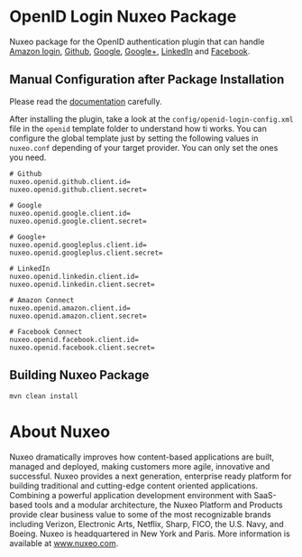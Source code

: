 # OpenID Login Nuxeo Package

Nuxeo package for the OpenID authentication plugin that can handle [Amazon login](https://login.amazon.com/), [Github](https://developer.github.com/v3/oauth/), [Google](https://developers.google.com/identity/protocols/OAuth2), [Google+](https://developers.google.com/+/web/api/rest/oauth), [LinkedIn](https://developer.linkedin.com/docs/oauth2) and [Facebook](https://developers.facebook.com/docs/facebook-login).

## Manual Configuration after Package Installation

Please read the [documentation](https://doc.nuxeo.com/x/1BM5AQ) carefully.

After installing the plugin, take a look at the `config/openid-login-config.xml` file in the `openid` template folder to understand how ti works.
You can configure the global template just by setting the following values in `nuxeo.conf` depending of your target provider. You can only set the ones you need.

    # Github
    nuxeo.openid.github.client.id=
    nuxeo.openid.github.client.secret=

    # Google
    nuxeo.openid.google.client.id=
    nuxeo.openid.google.client.secret=

    # Google+
    nuxeo.openid.googleplus.client.id=
    nuxeo.openid.googleplus.client.secret=

    # LinkedIn
    nuxeo.openid.linkedin.client.id=
    nuxeo.openid.linkedin.client.secret=

    # Amazon Connect
    nuxeo.openid.amazon.client.id=
    nuxeo.openid.amazon.client.secret=

    # Facebook Connect
    nuxeo.openid.facebook.client.id=
    nuxeo.openid.facebook.client.secret=


## Building Nuxeo Package

    mvn clean install

# About Nuxeo

Nuxeo dramatically improves how content-based applications are built, managed and deployed, making customers more agile, innovative and successful. Nuxeo provides a next generation, enterprise ready platform for building traditional and cutting-edge content oriented applications. Combining a powerful application development environment with SaaS-based tools and a modular architecture, the Nuxeo Platform and Products provide clear business value to some of the most recognizable brands including Verizon, Electronic Arts, Netflix, Sharp, FICO, the U.S. Navy, and Boeing. Nuxeo is headquartered in New York and Paris. More information is available at www.nuxeo.com.

